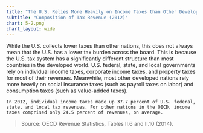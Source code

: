 ```yaml
---
title: "The U.S. Relies More Heavily on Income Taxes than Other Developed Nations"
subtitle: "Composition of Tax Revenue (2012)"
chart: 5-2.png
chart_layout: wide
---
```

While the U.S. collects lower taxes than other nations, this does not always mean that the U.S. has a lower tax burden across the board. This is because the U.S. tax system has a significantly different structure than most countries in the developed world. U.S. federal, state, and local governments rely on individual income taxes, corporate income taxes, and property taxes for most of their revenues. Meanwhile, most other developed nations rely more heavily on social insurance taxes (such as payroll taxes on labor) and consumption taxes (such as value-added taxes).						

```
In 2012, individual income taxes made up 37.7 percent of U.S. federal, state, and local tax revenues. For other nations in the OECD, income taxes comprised only 24.5 percent of revenues, on average.						
```
>Source: OECD Revenue Statistics, Tables II.6 and II.10 (2014).
